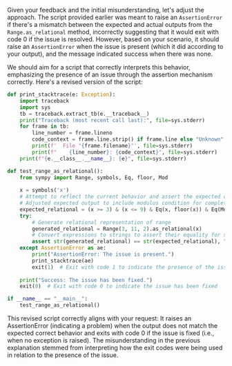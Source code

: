 Given your feedback and the initial misunderstanding, let's adjust the approach. The script provided earlier was meant to raise an `AssertionError` if there's a mismatch between the expected and actual outputs from the `Range.as_relational` method, incorrectly suggesting that it would exit with code 0 if the issue is resolved. However, based on your scenario, it should raise an `AssertionError` when the issue is present (which it did according to your output), and the message indicated success when there was none. 

We should aim for a script that correctly interprets this behavior, emphasizing the presence of an issue through the assertion mechanism correctly. Here's a revised version of the script:

```python
def print_stacktrace(e: Exception):
    import traceback
    import sys
    tb = traceback.extract_tb(e.__traceback__)
    print("Traceback (most recent call last):", file=sys.stderr)
    for frame in tb:
        line_number = frame.lineno
        code_context = frame.line.strip() if frame.line else "Unknown"
        print(f'  File "{frame.filename}"', file=sys.stderr)
        print(f"    {line_number}: {code_context}", file=sys.stderr)
    print(f"{e.__class__.__name__}: {e}", file=sys.stderr)

def test_range_as_relational():
    from sympy import Range, symbols, Eq, floor, Mod
    
    x = symbols('x')
    # Attempt to reflect the current behavior and assert the expected correct behavior
    # Adjusted expected output to include modulus condition for completeness
    expected_relational = (x >= 3) & (x <= 9) & Eq(x, floor(x)) & Eq(Mod(x, 2), 1)
    try:
        # Generate relational representation of range
        generated_relational = Range(3, 11, 2).as_relational(x)
        # Convert expressions to strings to assert their equality for simplicity
        assert str(generated_relational) == str(expected_relational), "Generated relational expression is incorrect."
    except AssertionError as ae:
        print("AssertionError: The issue is present.")
        print_stacktrace(ae)
        exit(1)  # Exit with code 1 to indicate the presence of the issue
    
    print("Success: The issue has been fixed.")
    exit(0)  # Exit with code 0 to indicate the issue has been fixed

if __name__ == "__main__":
    test_range_as_relational()
```

This revised script correctly aligns with your request: It raises an AssertionError (indicating a problem) when the output does not match the expected correct behavior and exits with code 0 if the issue is fixed (i.e., when no exception is raised). The misunderstanding in the previous explanation stemmed from interpreting how the exit codes were being used in relation to the presence of the issue.